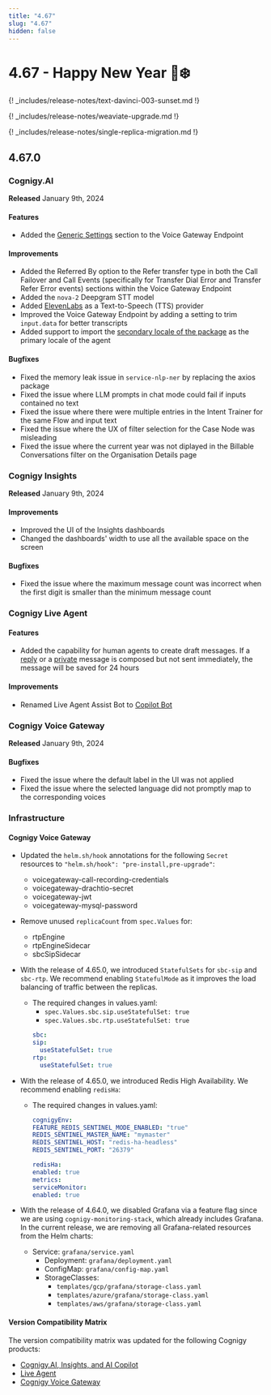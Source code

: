 ```yaml
---
title: "4.67"
slug: "4.67"
hidden: false
---
```


# 4.67 - Happy New Year 🎉❄️

{! _includes/release-notes/text-davinci-003-sunset.md !}

{! _includes/release-notes/weaviate-upgrade.md !}

{! _includes/release-notes/single-replica-migration.md !}

## 4.67.0

### Cognigy.AI

**Released** January 9th, 2024

#### Features

- Added the [Generic Settings](../ai/endpoints/cognigy-vg.md) section to the Voice Gateway Endpoint

#### Improvements

- Added the Referred By option to the Refer transfer type in both the Call Failover and Call Events (specifically for Transfer Dial Error and Transfer Refer Error events) sections within the Voice Gateway Endpoint
- Added the `nova-2` Deepgram STT model
- Added [ElevenLabs](../voicegateway/references/tts-and-stt-vendors.md) as a Text-to-Speech (TTS) provider
- Improved the Voice Gateway Endpoint by adding a setting to trim `input.data` for better transcripts
- Added support to import the [secondary locale of the package](../ai/resources/manage/packages.md) as the primary locale of the agent

#### Bugfixes

- Fixed the memory leak issue in `service-nlp-ner` by replacing the axios package
- Fixed the issue where LLM prompts in chat mode could fail if inputs contained no text
- Fixed the issue where there were multiple entries in the Intent Trainer for the same Flow and input text
- Fixed the issue where the UX of filter selection for the Case Node was misleading
- Fixed the issue where the current year was not diplayed in the Billable Conversations filter on the Organisation Details page

### Cognigy Insights

**Released** January 9th, 2024

#### Improvements

- Improved the UI of the Insights dashboards
- Changed the dashboards' width to use all the available space on the screen

#### Bugfixes

- Fixed the issue where the maximum message count was incorrect when the first digit is smaller than the minimum message count

### Cognigy Live Agent

#### Features

- Added the capability for human agents to create draft messages. If a [reply](../live-agent/conversation/send-reply.md#send-a-reply-to-a-user) or a [private](../live-agent/conversation/send-reply.md#send-a-reply-to-another-human-agent) message is composed but not sent immediately, the message will be saved for 24 hours

#### Improvements

- Renamed Live Agent Assist Bot to [Copilot Bot](../live-agent/assistants/ai-copilot-bot.md)

### Cognigy Voice Gateway

**Released** January 9th, 2024

#### Bugfixes

- Fixed the issue where the default label in the UI was not applied
- Fixed the issue where the selected language did not promptly map to the corresponding voices

### Infrastructure

#### Cognigy Voice Gateway

- Updated the `helm.sh/hook` annotations for the following `Secret` resources to `"helm.sh/hook": "pre-install,pre-upgrade"`:
    - voicegateway-call-recording-credentials
    - voicegateway-drachtio-secret
    - voicegateway-jwt
    - voicegateway-mysql-password
- Remove unused `replicaCount` from `spec.Values` for:
    - rtpEngine
    - rtpEngineSidecar
    - sbcSipSidecar
- With the release of 4.65.0, we introduced `StatefulSets` for `sbc-sip` and `sbc-rtp`. We recommend enabling `StatefulMode` as it improves the load balancing of traffic between the replicas.
  - The required changes in values.yaml:
      - `spec.Values.sbc.sip.useStatefulSet: true`
      - `spec.Values.sbc.rtp.useStatefulSet: true`
    ```yaml
    sbc:
    sip:      
      useStatefulSet: true
    rtp:      
      useStatefulSet: true
    ```
- With the release of 4.65.0, we introduced Redis High Availability. We recommend enabling `redisHa`:
  - The required changes in values.yaml:
    ```yaml
    cognigyEnv:
    FEATURE_REDIS_SENTINEL_MODE_ENABLED: "true"
    REDIS_SENTINEL_MASTER_NAME: "mymaster"
    REDIS_SENTINEL_HOST: "redis-ha-headless"
    REDIS_SENTINEL_PORT: "26379"
    
    redisHa:
    enabled: true
    metrics:
    serviceMonitor:
    enabled: true
    ````
- With the release of 4.64.0, we disabled Grafana via a feature flag since we are using `cognigy-monitoring-stack`, which already includes Grafana. In the current release, we are removing all Grafana-related resources from the Helm charts:

  - Service: `grafana/service.yaml`
    - Deployment: `grafana/deployment.yaml`
    - ConfigMap: `grafana/config-map.yaml`
    - StorageClasses:
        - `templates/gcp/grafana/storage-class.yaml`
        - `templates/azure/grafana/storage-class.yaml`
        - `templates/aws/grafana/storage-class.yaml`

#### Version Compatibility Matrix

The version compatibility matrix was updated for the following Cognigy products:

- [Cognigy.AI, Insights, and AI Copilot](../ai/installation/version-compatibility-matrix.md)
- [Live Agent](../live-agent/installation/deployment/version-compatibility-matrix.md)
- [Cognigy Voice Gateway](../voicegateway/installation/version-compatibility-matrix.md)